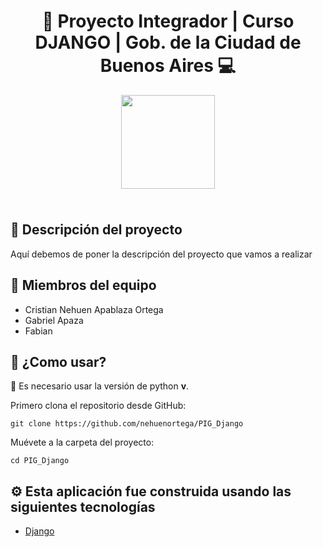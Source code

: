 <div align="center">
  <h1>🤖 Proyecto Integrador | Curso DJANGO | Gob. de la Ciudad de Buenos Aires 💻</h1>
  <img width="150" style="margin-bottom: 1.5rem;" src="https://scontent.frex1-1.fna.fbcdn.net/v/t39.30808-6/299186025_168808675676315_5272485203387695428_n.jpg?_nc_cat=111&ccb=1-7&_nc_sid=09cbfe&_nc_ohc=DGtfrJT8vIIAX9hLX-J&_nc_ht=scontent.frex1-1.fna&oh=00_AfDe1gq8cIdlImGbt2F2mQqKcPLqsjj04LHm1KPSp9sqSQ&oe=63E06E26" />
</div>

## 📕 Descripción del proyecto

Aquí debemos de poner la descripción del proyecto que vamos a realizar

## 👷 Miembros del equipo

- Cristian Nehuen Apablaza Ortega
- Gabriel Apaza
- Fabian 


## 🚀 ¿Como usar?

🚨 Es necesario usar la versión de python **v**.

Primero clona el repositorio desde GitHub:

```shell
git clone https://github.com/nehuenortega/PIG_Django
```

Muévete a la carpeta del proyecto:

```shell
cd PIG_Django
```

## ⚙️ Esta aplicación fue construida usando las siguientes tecnologías

- [Django](https://www.djangoproject.com/)
